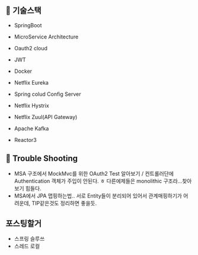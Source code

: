 ## 📖 기술스택 

- SpringBoot

- MicroService Architecture

- Oauth2 cloud
- JWT
- Docker
- Netflix Eureka
- Spring colud Config Server
- Netflix Hystrix
- Netflix Zuul(API Gateway)
- Apache Kafka
- Reactor3





## 🚀 Trouble Shooting

- MSA 구조에서 MockMvc를 위한 OAuth2 Test 알아보기 / 컨트롤러단에 Authentication 객체가 주입이 안된다. ㅎ 다른에제들은 monolithic 구조라...찾아보기 힘들다.
- MSA에서 JPA 맵핑하는법.. 서로 Entity들이 분리되어 있어서 관계매핑하기가 어려운데, TIP같은것도 정리하면 좋을듯.



## 포스팅할거

- 스프링 슬루쓰
- 스레드 로컬